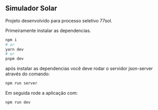 ## Simulador Solar

Projeto desenvolvido para processo seletivo 77sol.

Primeiramente instalar as dependencias.

```bash
npm i
# or
yarn dev
# or
pnpm dev
```

após instalar as dependencias você deve rodar o servidor json-server através do comando:

```bash
npm run server

```

Em seguida rode a aplicação com:

```bash
npm run dev

```
